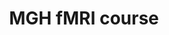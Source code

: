 ---
title: "MGH fMRI course"
project_id: 
conf_date: 1995-01-06
conference_id: ""
presenters:
   - peter_bandettini
summary: "MGH fMRI course, MGH-NMR Center, Charlestown, MA"
file: /assets/presentations/
filename: 
layout: presentation
---